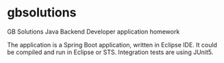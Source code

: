 # gbsolutions
GB Solutions Java Backend Developer application homework

The application is a Spring Boot application, written in Eclipse IDE.
It could be compiled and run in Eclipse or STS.
Integration tests are using JUnit5.
